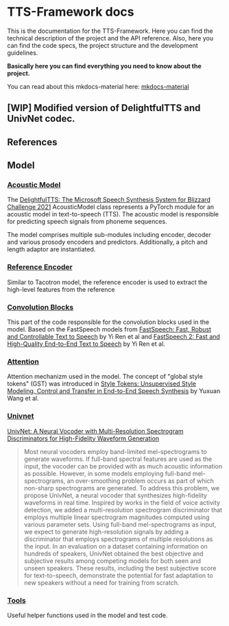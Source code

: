 # TTS-Framework docs

This is the documentation for the TTS-Framework. Here you can find the technical description of the project and the API reference.
Also, here you can find the code specs, the project structure and the development guidelines.

**Basically here you can find everything you need to know about the project.**

You can read about this mkdocs-material here: [mkdocs-material](readme.md)

## [WIP] Modified version of DelightfulTTS and UnivNet codec.

## References

## Model

### [Acoustic Model](model/acoustic_model/readme.md)

The [DelightfulTTS: The Microsoft Speech Synthesis System for Blizzard Challenge 2021](https://arxiv.org/abs/2110.12612) AcousticModel class represents a PyTorch module for an acoustic model in text-to-speech (TTS).
The acoustic model is responsible for predicting speech signals from phoneme sequences.

The model comprises multiple sub-modules including encoder, decoder and various prosody encoders and predictors.
Additionally, a pitch and length adaptor are instantiated.

### [Reference Encoder](model/reference_encoder/readme.md)

Similar to Tacotron model, the reference encoder is used to extract the high-level features from the reference

### [Convolution Blocks](model/conv_blocks/readme.md)

This part of the code responsible for the convolution blocks used in the model. Based on the FastSpeech models from [FastSpeech: Fast, Robust and Controllable Text to Speech](https://arxiv.org/abs/1905.09263) by Yi Ren et al and [FastSpeech 2: Fast and High-Quality End-to-End Text to Speech](https://arxiv.org/abs/2006.04558) by Yi Ren et al.

### [Attention](model/attention/readme.md)

Attention mechanizm used in the model. The concept of "global style tokens" (GST) was introduced in 
[Style Tokens: Unsupervised Style Modeling, Control and Transfer in End-to-End Speech Synthesis](https://arxiv.org/abs/1803.09017) by Yuxuan Wang et al.

### [Univnet](model/univnet/readme.md)

[UnivNet: A Neural Vocoder with Multi-Resolution Spectrogram Discriminators for High-Fidelity Waveform Generation](https://arxiv.org/abs/2106.07889v1)

> Most neural vocoders employ band-limited mel-spectrograms to generate waveforms. If full-band spectral features are used as the input, the vocoder can be provided with as much acoustic information as possible. However, in some models employing full-band mel-spectrograms, an over-smoothing problem occurs as part of which non-sharp spectrograms are generated. To address this problem, we propose UnivNet, a neural vocoder that synthesizes high-fidelity waveforms in real time. Inspired by works in the field of voice activity detection, we added a multi-resolution spectrogram discriminator that employs multiple linear spectrogram magnitudes computed using various parameter sets. Using full-band mel-spectrograms as input, we expect to generate high-resolution signals by adding a discriminator that employs spectrograms of multiple resolutions as the input. In an evaluation on a dataset containing information on hundreds of speakers, UnivNet obtained the best objective and subjective results among competing models for both seen and unseen speakers. These results, including the best subjective score for text-to-speech, demonstrate the potential for fast adaptation to new speakers without a need for training from scratch. 

### [Tools](tools.md)

Useful helper functions used in the model and test code.
